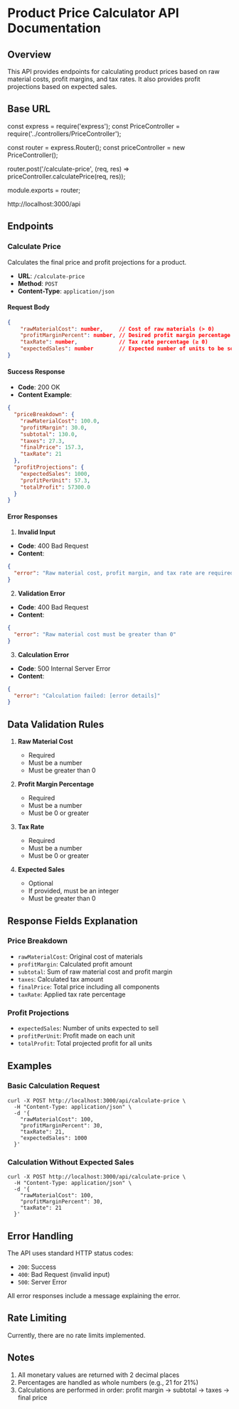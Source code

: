 # Product Price Calculator API Documentation

## Overview

This API provides endpoints for calculating product prices based on raw material costs, profit margins, and tax rates. It also provides profit projections based on expected sales.

## Base URL

const express = require('express');
const PriceController = require('../controllers/PriceController');

const router = express.Router();
const priceController = new PriceController();

router.post('/calculate-price', (req, res) => priceController.calculatePrice(req, res));

module.exports = router;

http://localhost:3000/api

## Endpoints

### Calculate Price

Calculates the final price and profit projections for a product.

- **URL**: `/calculate-price`
- **Method**: `POST`
- **Content-Type**: `application/json`

#### Request Body

```json
{
    "rawMaterialCost": number,     // Cost of raw materials (> 0)
    "profitMarginPercent": number, // Desired profit margin percentage (≥ 0)
    "taxRate": number,             // Tax rate percentage (≥ 0)
    "expectedSales": number        // Expected number of units to be sold (optional, integer)
}
```

#### Success Response

- **Code**: 200 OK
- **Content Example**:

```json
{
  "priceBreakdown": {
    "rawMaterialCost": 100.0,
    "profitMargin": 30.0,
    "subtotal": 130.0,
    "taxes": 27.3,
    "finalPrice": 157.3,
    "taxRate": 21
  },
  "profitProjections": {
    "expectedSales": 1000,
    "profitPerUnit": 57.3,
    "totalProfit": 57300.0
  }
}
```

#### Error Responses

1. **Invalid Input**

- **Code**: 400 Bad Request
- **Content**:

```json
{
  "error": "Raw material cost, profit margin, and tax rate are required"
}
```

2. **Validation Error**

- **Code**: 400 Bad Request
- **Content**:

```json
{
  "error": "Raw material cost must be greater than 0"
}
```

3. **Calculation Error**

- **Code**: 500 Internal Server Error
- **Content**:

```json
{
  "error": "Calculation failed: [error details]"
}
```

## Data Validation Rules

1. **Raw Material Cost**

   - Required
   - Must be a number
   - Must be greater than 0

2. **Profit Margin Percentage**

   - Required
   - Must be a number
   - Must be 0 or greater

3. **Tax Rate**

   - Required
   - Must be a number
   - Must be 0 or greater

4. **Expected Sales**
   - Optional
   - If provided, must be an integer
   - Must be greater than 0

## Response Fields Explanation

### Price Breakdown

- `rawMaterialCost`: Original cost of materials
- `profitMargin`: Calculated profit amount
- `subtotal`: Sum of raw material cost and profit margin
- `taxes`: Calculated tax amount
- `finalPrice`: Total price including all components
- `taxRate`: Applied tax rate percentage

### Profit Projections

- `expectedSales`: Number of units expected to sell
- `profitPerUnit`: Profit made on each unit
- `totalProfit`: Total projected profit for all units

## Examples

### Basic Calculation Request

```curl
curl -X POST http://localhost:3000/api/calculate-price \
  -H "Content-Type: application/json" \
  -d '{
    "rawMaterialCost": 100,
    "profitMarginPercent": 30,
    "taxRate": 21,
    "expectedSales": 1000
  }'
```

### Calculation Without Expected Sales

```curl
curl -X POST http://localhost:3000/api/calculate-price \
  -H "Content-Type: application/json" \
  -d '{
    "rawMaterialCost": 100,
    "profitMarginPercent": 30,
    "taxRate": 21
  }'
```

## Error Handling

The API uses standard HTTP status codes:

- `200`: Success
- `400`: Bad Request (invalid input)
- `500`: Server Error

All error responses include a message explaining the error.

## Rate Limiting

Currently, there are no rate limits implemented.

## Notes

1. All monetary values are returned with 2 decimal places
2. Percentages are handled as whole numbers (e.g., 21 for 21%)
3. Calculations are performed in order: profit margin → subtotal → taxes → final price

```

```
